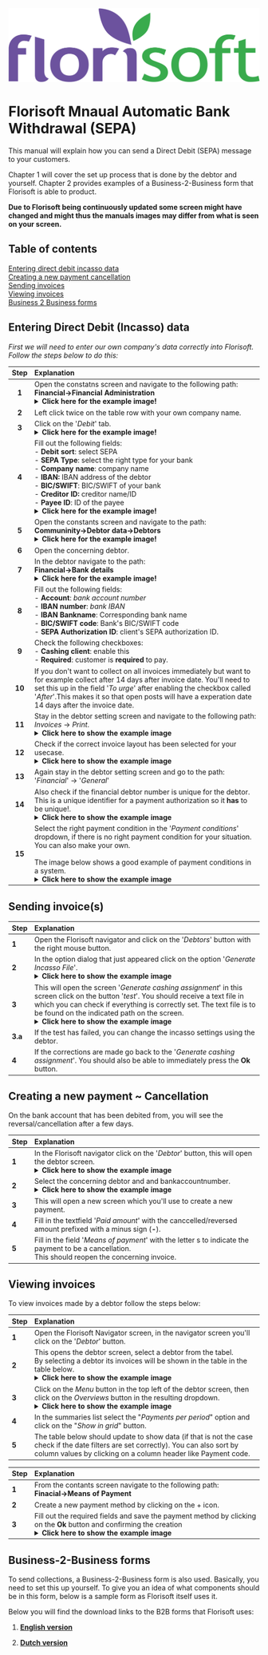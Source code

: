 <img src="../../fslogo.png" alt="Florisoft Corporate Logo">

# Florisoft Mnaual Automatic Bank Withdrawal (SEPA)

This manual will explain how you can send a Direct Debit (SEPA) message to your customers.

Chapter 1 will cover the set up process that is done by the debtor and yourself. Chapter 2 provides examples of a Business-2-Business form that Florisoft is able to product.

**Due to Florisoft being continuously updated some screen might have changed and might thus the manuals images may differ from what is seen on your screen.**

## Table of contents

[Entering direct debit incasso data](#entering-direct-debit-incasso-data)  
[Creating a new payment cancellation](#creating-a-new-payment--cancellation)  
[Sending invoices](#sending-invoices)  
[Viewing invoices](#viewing-invoices)  
[Business 2 Business forms](#business-2-business-forms)  

## Entering Direct Debit (Incasso) data

*First we will need to enter our own company's data correctly into Florisoft. Follow the steps below to do this:*

|Step|Explanation|
|:-:|:--|
|**1**|Open the constatns screen and navigate to the following path:<Br>**Financial→Financial Administration**<details><summary><b>Click here for the example image!</b></summary><img src=".Handleiding Incasso/media EN/image2.png"></details>|
|**2**|Left click twice on the table row with your own company name.|
|**3**|Click on the '*Debit*' tab.<details><summary><b>Click here for the example image!</b></summary><img src=".Handleiding Incasso/media EN/image3.png"></details>|
|**4**|Fill out the following fields:<br>- **Debit sort**: select SEPA<br>- **SEPA Type**: select the right type for your bank<br>- **Company name**: company name<br>- **IBAN:** IBAN address of the debtor<br>- **BIC/SWIFT**: BIC/SWIFT of your bank<br>- **Creditor ID:** creditor name/ID<br>- **Payee ID**: ID of the payee <details><summary><b>Click here for the example image!</b></summary><img src=".Handleiding Incasso/media EN/image3.png"></details>|
|**5**|Open the constants screen and navigate to the path:<br>**Communinity→Debtor data→Debtors**<details><summary><b>Click here for the example image!</b></summary><img src=".Handleiding Incasso/media EN/image4.png"></details>|
|**6**|Open the concerning debtor.|
|**7**|In the debtor navigate to the path:<br>**Financial→Bank details**<details><summary><b>Click here for the example image!</b></summary><img src=".Handleiding Incasso/media EN/image20.png"></details>|
|**8**|Fill out the following fields:<br>- **Account**: *bank account number*<br>- **IBAN number**: *bank IBAN*<br>- **IBAN Bankname**: Corresponding bank name<br>- **BIC/SWIFT code**: Bank's BIC/SWIFT code<br>- **SEPA Authorization ID**: client's SEPA authorization ID.
|**9**|Check the following checkboxes:<br>- **Cashing client**: enable this<br>- **Required**: customer is **required** to pay.|
|**10**|If you don't want to collect on all invoices immediately but want to for example collect after 14 days after invoice date. You'll need to set this up in the field '*To urge*' after enabling the checkbox called '*After*'.This makes it so that open posts will have a experation date 14 days after the invoice date.|
|**11**| Stay in the debtor setting screen and navigate to the following path:<br>*Invoices* → *Print*.<details><summary><b>Click here to show the example image</b></summary><img src=".Handleiding Incasso/media EN/image6.png"></details>|
|**12**|Check if the correct invoice layout has been selected for your usecase.<details><summary><b>Click here to show the example image</b></summary><img src=".Handleiding Incasso/media EN/image6.png"></details>|
|**13**|Again stay in the debtor setting screen and go to the path: '*Financial*' → '*General*'|
|**14**|Also check if the financial debtor number is unique for the debtor. This is a unique identifier for a payment authorization so it **has** to be unique!.<details><summary><b>Click here to show the example image</b></summary><img src=".Handleiding Incasso/media EN/image7.png"></details>|
|**15**|Select the right payment condition in the '*Payment conditions*' dropdown, if there is no right payment condition for your situation. You can also make your own.<br><br>The image below shows a good example of payment conditions in a system.<details><summary><b>Click here to show the example image</b></summary><img src=".Handleiding Incasso/media EN/image13.png"></details>|

## Sending invoice(s)

|Step|Explanation|
|:--|:--|
|**1**|Open the Florisoft navigator and click on the '*Debtors*' button with the right mouse button.|
|**2**|In the option dialog that just appeared click on the option '*Generate Incasso File*'.<details><summary><b>Click here to show the example image</b></summary><img src=".Handleiding Incasso/media EN/image9.png"></details>|
|**3**|This will open the screen '*Generate cashing assignment*' in this screen click on the button '*test*'. You should receive a text file in which you can check if everything is correctly set. The text file is to be found on the indicated path on the screen.<details><summary><b>Click here to show the example image</b></summary><img src=".Handleiding Incasso/media EN/image8.png"></details>|
|**3.a**|If the test has failed, you can change the incasso settings using the debtor.|
|**4**|If the corrections are made go back to the '*Generate cashing assignment*'. You should also be able to immediately press the **Ok** button.|

## Creating a new payment ~ Cancellation

On the bank account that has been debited from, you will see the reversal/cancellation after a few days.

|Step|Explanation|
|:--|:--|
|**1**|In the Florisoft navigator click on the '*Debtor*' button, this will open the debtor screen.<details><summary><b>Click here to show the example image</b></summary><img src=".Handleiding Incasso/media EN/image11.png"></details>|
|**2**|Select the concerning debtor and and bankaccountnumber.<details><summary><b>Click here to show the example image</b></summary><img src=".Handleiding Incasso/media EN/image14.png"></details>|
|**3**|This will open a new screen which you'll use to create a new payment.|
|**4**|Fill in the textfield '*Paid amount*' with the canccelled/reversed amount prefixed with a minus sign (**-**).|
|**5**|Fill in the field '*Means of payment*' with the letter s to indicate the payment to be a cancellation.<br>This should reopen the concerning invoice.|

## Viewing invoices

To view invoices made by a debtor follow the steps below:

|Step|Explanation|
|:--|:--|
|**1**|Open the Florisoft Navigator screen, in the navigator screen you'll click on the '*Debtor*' button.|
|**2**|This opens the debtor screen, select a debtor from the tabel.<br> By selecting a debtor its invoices will be shown in the table in the table below.<details><summary><b>Click here to show the example image</b></summary><img src=".Handleiding Incasso/media EN/image12.png"></details>|
|**3**|Click on the *Menu* button in the top left of the debtor screen, then click on the *Overviews* button in the resulting dropdown.<details><summary><b>Click here to show the example image</b></summary><img src=".Handleiding Incasso/media EN/image19.png"></details>|
|**4**|In the summaries list select the "*Payments per period*" option and click on the "*Show in grid*" button.|
|**5**|The table below should update to show data (if that is not the case check if the date filters are set correctly). You can also sort by column values by clicking on a column header like Payment code. |

|Step|Explanation|
|:--|:--|
|**1**|From the contants screen navigate to the following path:<br>**Finacial→Means of Payment**|
|**2**|Create a new payment method by clicking on the + icon.|
|**3**|Fill out the required fields and save the payment method by clicking on the **Ok** button and confirming the creation<details><summary><b>Click here to show the example image</b></summary><img src=".Handleiding Incasso/media EN/image15.png"></details>|

## Business-2-Business forms

To send collections, a Business-2-Business form is also used. Basically, you need to set this up yourself. To give you an idea of what components should be in this form, below is a sample form as Florisoft itself uses it.

Below you will find the download links to the B2B forms that Florisoft uses:

1. [**English version**](https://downgit.github.io/#/home?url=https://github.com/florisoft/User.Manuals/blob/main/FINANCIAL/Automatic%20Bank%20Withdrawal%20SEPA%20(M29)/B2B%20Formulieren/Continuous%20authorization%20Business.docx)

2. [**Dutch version**](https://downgit.github.io/#/home?url=https://github.com/florisoft/User.Manuals/blob/main/FINANCIAL/Automatic%20Bank%20Withdrawal%20SEPA%20(M29)/B2B%20Formulieren/Doorlopende%20machtiging%20Bedrijven%20SEPA%20.DOCX%20%20ALLFLO.DOCX)